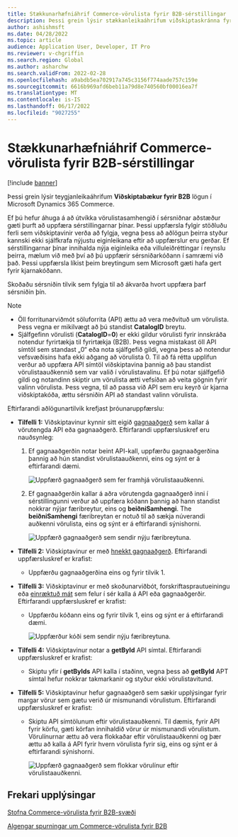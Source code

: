 ```yaml
---
title: Stækkunarhæfniáhrif Commerce-vörulista fyrir B2B-sérstillingar
description: Þessi grein lýsir stækkanleikaáhrifum viðskiptaskránna fyrir B2B eiginleika í Microsoft Dynamics 365 Commerce.
author: ashishmsft
ms.date: 04/28/2022
ms.topic: article
audience: Application User, Developer, IT Pro
ms.reviewer: v-chgriffin
ms.search.region: Global
ms.author: asharchw
ms.search.validFrom: 2022-02-28
ms.openlocfilehash: a9abdb5ea702917a745c3156f774aade757c159e
ms.sourcegitcommit: 6616b969afd6beb11a79d8e740560bf00016ea7f
ms.translationtype: MT
ms.contentlocale: is-IS
ms.lasthandoff: 06/17/2022
ms.locfileid: "9027255"
---
```

# <a name="extensibility-impact-of-commerce-catalogs-for-b2b-customizations"></a>Stækkunarhæfniáhrif Commerce-vörulista fyrir B2B-sérstillingar

[!include [banner](includes/banner.md)]

Þessi grein lýsir teygjanleikaáhrifum **Viðskiptabækur fyrir B2B** lögun í Microsoft Dynamics 365 Commerce.

Ef þú hefur áhuga á að útvíkka vörulistasamhengið í sérsniðnar aðstæður gæti þurft að uppfæra sérstillingarnar þínar. Þessi uppfærsla fylgir stöðluðu ferli sem viðskiptavinir verða að fylgja, vegna þess að aðlögun þeirra styður kannski ekki sjálfkrafa nýjustu eiginleikana eftir að uppfærslur eru gerðar. Ef sérstillingarnar þínar innihalda nýja eiginleika eða villuleiðréttingar í reynslu þeirra, mælum við með því að þú uppfærir sérsniðarkóðann í samræmi við það. Þessi uppfærsla líkist þeim breytingum sem Microsoft gæti hafa gert fyrir kjarnakóðann.

Skoðaðu sérsniðin tilvik sem fylgja til að ákvarða hvort uppfæra þarf sérsniðin þín.

> [!NOTE]
> - Öll forritunarviðmót söluforrita (API) ættu að vera meðvituð um vörulista. Þess vegna er mikilvægt að þú standist **CatalogID** breytu.
> - Sjálfgefinn vörulisti (**CatalogID**=**0**) er ekki gildur vörulisti fyrir innskráða notendur fyrirtækja til fyrirtækja (B2B). Þess vegna mistakast öll API símtöl sem standast „0“ eða nota sjálfgefið gildi, vegna þess að notendur vefsvæðisins hafa ekki aðgang að vörulista 0. Til að fá rétta upplifun verður að uppfæra API símtöl viðskiptavina þannig að þau standist vörulistaauðkennið sem var valið í vörulistavalinu. Ef þú notar sjálfgefið gildi og notandinn skiptir um vörulista ætti vefsíðan að veita gögnin fyrir valinn vörulista. Þess vegna, til að passa við API sem eru keyrð úr kjarna viðskiptakóða, ættu sérsniðin API að standast valinn vörulista.

Eftirfarandi aðlögunartilvik krefjast þróunaruppfærslu:

- **Tilfelli 1:** Viðskiptavinur kynnir sitt eigið [gagnaaðgerð](e-commerce-extensibility/data-actions.md) sem kallar á vörutengda API eða gagnaaðgerð. Eftirfarandi uppfærsluskref eru nauðsynleg:

    1. Ef gagnaaðgerðin notar beint API-kall, uppfærðu gagnaaðgerðina þannig að hún standist vörulistaauðkenni, eins og sýnt er á eftirfarandi dæmi.

        ![Uppfærð gagnaaðgerð sem fer framhjá vörulistaauðkenni.](./media/customization1_a.png)

    1. Ef gagnaaðgerðin kallar á aðra vörutengda gagnaaðgerð inni í sérstillingunni verður að uppfæra kóðann þannig að hann standist nokkrar nýjar færibreytur, eins og **beiðniSamhengi**. The **beiðniSamhengi** færibreytan er notuð til að sækja núverandi auðkenni vörulista, eins og sýnt er á eftirfarandi sýnishorni.

        ![Uppfærð gagnaaðgerð sem sendir nýju færibreytuna.](./media/customization1_b.png)

- **Tilfelli 2:** Viðskiptavinur er með [hnekkt gagnaaðgerð](e-commerce-extensibility/data-action-overrides.md). Eftirfarandi uppfærsluskref er krafist:

    - Uppfærðu gagnaaðgerðina eins og fyrir tilvik 1.

- **Tilfelli 3:** Viðskiptavinur er með skoðunarviðbót, forskriftasprautueiningu eða [einræktuð mát](e-commerce-extensibility/modules-overview.md#clone-a-module-library-module) sem felur í sér kalla á API eða gagnaaðgerðir. Eftirfarandi uppfærsluskref er krafist:

    - Uppfærðu kóðann eins og fyrir tilvik 1, eins og sýnt er á eftirfarandi dæmi.

       ![Uppfærður kóði sem sendir nýju færibreytuna.](./media/customization3.png)

- **Tilfelli 4:** Viðskiptavinur notar a **getById** API símtal. Eftirfarandi uppfærsluskref er krafist:

    - Skiptu yfir í **getByIds** API kalla í staðinn, vegna þess að **getById** APT símtal hefur nokkrar takmarkanir og styður ekki vörulistavitund.

- **Tilfelli 5:** Viðskiptavinur hefur gagnaaðgerð sem sækir upplýsingar fyrir margar vörur sem gætu verið úr mismunandi vörulistum. Eftirfarandi uppfærsluskref er krafist:

    - Skiptu API símtölunum eftir vörulistaauðkenni. Til dæmis, fyrir API fyrir körfu, gæti körfan innihaldið vörur úr mismunandi vörulistum. Vörulínurnar ættu að vera flokkaðar eftir vörulistaauðkenni og þær ættu að kalla á API fyrir hvern vörulista fyrir sig, eins og sýnt er á eftirfarandi sýnishorni.

        ![Uppfærð gagnaaðgerð sem flokkar vörulínur eftir vörulistaauðkenni.](./media/customization5.png)

## <a name="additional-resources"></a>Frekari upplýsingar

[Stofna Commerce-vörulista fyrir B2B-svæði](catalogs-b2b-sites.md)

[Algengar spurningar um Commerce-vörulista fyrir B2B](catalogs-b2b-sites-FAQ.md)
